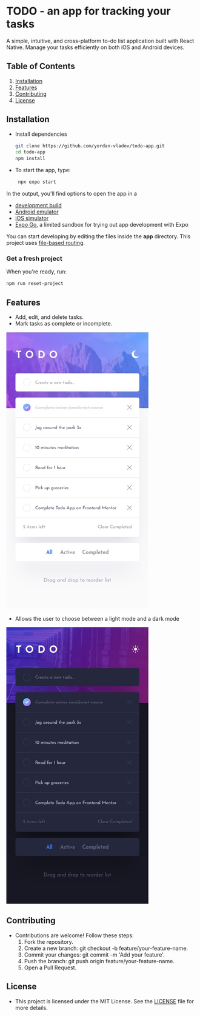 # TODO - an app for tracking your tasks

A simple, intuitive, and cross-platform to-do list application built with React Native. Manage your tasks efficiently on both iOS and Android devices.

## Table of Contents

1. [Installation](#installation)
2. [Features](#features)
3. [Contributing](#contributing)
4. [License](#license)

## Installation

- Install dependencies

   ```bash
   git clone https://github.com/yordan-vladov/todo-app.git
   cd todo-app
   npm install
   ```

- To start the app, type:
   ```bash
    npx expo start
   ```

In the output, you'll find options to open the app in a

- [development build](https://docs.expo.dev/develop/development-builds/introduction/)
- [Android emulator](https://docs.expo.dev/workflow/android-studio-emulator/)
- [iOS simulator](https://docs.expo.dev/workflow/ios-simulator/)
- [Expo Go](https://expo.dev/go), a limited sandbox for trying out app development with Expo

You can start developing by editing the files inside the **app** directory. This project uses [file-based routing](https://docs.expo.dev/router/introduction).

### Get a fresh project

When you're ready, run:

```bash
npm run reset-project
```

## Features

- Add, edit, and delete tasks.
- Mark tasks as complete or incomplete.

![](/design/mobile-design-light.jpg)

- Allows the user to choose between a light mode and a dark mode

![](design/mobile-design-dark.jpg)

## Contributing

- Contributions are welcome! Follow these steps:
    1. Fork the repository.
    2. Create a new branch: git checkout -b feature/your-feature-name.
    3. Commit your changes: git commit -m 'Add your feature'.
    4. Push the branch: git push origin feature/your-feature-name.
    5. Open a Pull Request.

## License

- This project is licensed under the MIT License. See the [LICENSE](/LICENSE) file for more details.
